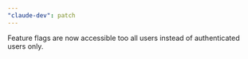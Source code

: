 ```yaml
---
"claude-dev": patch
---
```


Feature flags are now accessible too all users instead of authenticated users only.
